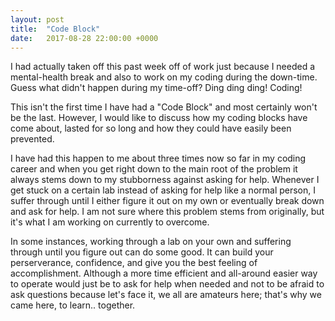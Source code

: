 ```yaml
---
layout: post
title:  "Code Block"
date:   2017-08-28 22:00:00 +0000
---
```



I had actually taken off this past week off of work just because I needed a mental-health break and also to work on my coding during the down-time. Guess what didn't happen during my time-off? Ding ding ding! Coding! 

This isn't the first time I have had a "Code Block" and most certainly won't be the last. However, I would like to discuss how my coding blocks have come about, lasted for so long and how they could have easily been prevented. 

I have had this happen to me about three times now so far in my coding career and when you get right down to the main root of the problem it always stems down to my stubborness against asking for help. Whenever I get stuck on a certain lab instead of asking for help like a normal person, I suffer through until I either figure it out on my own or eventually break down and ask for help. I am not sure where this problem stems from originally, but it's what I am working on currently to overcome. 

In some instances, working through a lab on your own and suffering through until you figure out can do some good. It can build your perserverance, confidence, and give you the best feeling of accomplishment. Although a more time efficient and all-around easier way to operate would just be to ask for help when needed and not to be afraid to ask questions because let's face it, we all are amateurs here; that's why we came here, to learn.. together. 
